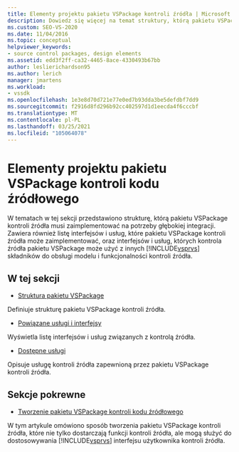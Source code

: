 ```yaml
---
title: Elementy projektu pakietu VSPackage kontroli źródła | Microsoft Docs
description: Dowiedz się więcej na temat struktury, którą pakietu VSPackage kontroli źródła musi zaimplementować, oraz interfejsów i usług, które może zaimplementować pakietu VSPackage kontroli źródła.
ms.custom: SEO-VS-2020
ms.date: 11/04/2016
ms.topic: conceptual
helpviewer_keywords:
- source control packages, design elements
ms.assetid: edd3f2ff-ca32-4465-8ace-4330493b67bb
author: leslierichardson95
ms.author: lerich
manager: jmartens
ms.workload:
- vssdk
ms.openlocfilehash: 1e3e8d70d721e77e0ed7b93dda3be5defdbf7dd9
ms.sourcegitcommit: f2916d8fd296b92cc402597d1d1eecda4f6cccbf
ms.translationtype: MT
ms.contentlocale: pl-PL
ms.lasthandoff: 03/25/2021
ms.locfileid: "105064078"
---
```

# <a name="source-control-vspackage-design-elements"></a>Elementy projektu pakietu VSPackage kontroli kodu źródłowego
W tematach w tej sekcji przedstawiono strukturę, którą pakietu VSPackage kontroli źródła musi zaimplementować na potrzeby głębokiej integracji. Zawiera również listę interfejsów i usług, które pakietu VSPackage kontroli źródła może zaimplementować, oraz interfejsów i usług, których kontrola źródła pakietu VSPackage może użyć z innych [!INCLUDE[vsprvs](../../code-quality/includes/vsprvs_md.md)] składników do obsługi modelu i funkcjonalności kontroli źródła.

## <a name="in-this-section"></a>W tej sekcji
- [Struktura pakietu VSPackage](../../extensibility/internals/vspackage-structure-source-control-vspackage.md)

 Definiuje strukturę pakietu VSPackage kontroli źródła.

- [Powiązane usługi i interfejsy](../../extensibility/internals/related-services-and-interfaces-source-control-vspackage.md)

 Wyświetla listę interfejsów i usług związanych z kontrolą źródła.

- [Dostępne usługi](../../extensibility/internals/services-provided-source-control-vspackage.md)

 Opisuje usługę kontroli źródła zapewnioną przez pakietu VSPackage kontroli źródła.

## <a name="related-sections"></a>Sekcje pokrewne
- [Tworzenie pakietu VSPackage kontroli kodu źródłowego](../../extensibility/internals/creating-a-source-control-vspackage.md)

 W tym artykule omówiono sposób tworzenia pakietu VSPackage kontroli źródła, które nie tylko dostarczają funkcji kontroli źródła, ale mogą służyć do dostosowywania [!INCLUDE[vsprvs](../../code-quality/includes/vsprvs_md.md)] interfejsu użytkownika kontroli źródła.
